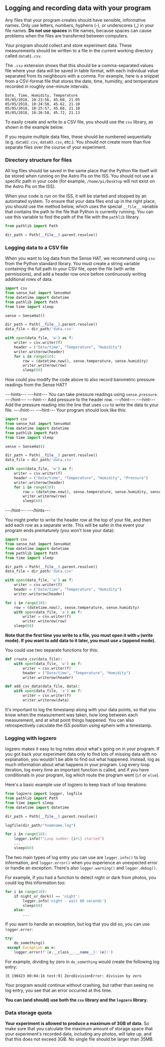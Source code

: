 ## Logging and recording data with your program

Any files that your program creates should have sensible, informative names. Only use letters, numbers, hyphens (-), or underscores (\_) in your file names. **Do not use spaces** in file names, because spaces can cause problems when the files are transferred between computers.  

Your program should collect and store experiment data. These measurements should be written to a file in the current working directory called `data01.csv`.

The `.csv` extension shows that this should be a comma-separated values file where your data will be saved in table format, with each individual value separated from its neighbours with a comma. For example, here is a snippet from a CSV-format file that stores the date, time, humidity, and temperature recorded in roughly one-minute intervals.

```
Date, Time, Humidity, Temperature
05/05/2018, 10:23:56, 45.60, 21.05
05/05/2018, 10:24:58, 45.62, 21.10
05/05/2018, 10:25:57, 45.68, 21.10
05/05/2018, 10:26:58, 45.72, 21.13
```
To easily create and write to a CSV file, you should use the `csv` library, as shown in the example below.  

If you require multiple data files, these should be numbered sequentially (e.g. `data02.csv`, `data03.csv`, etc.). You should not create more than five separate files over the course of your experiment.

### Directory structure for files

All log files should be saved in the same place that the Python file itself will be stored when running on the Astro Pis on the ISS. You should not use a specific path in your code (for example, `/home/pi/Desktop` will not exist on the Astro Pis on the ISS).

When your code is run on the ISS, it will be started and stopped by an automated system. To ensure that your data files end up in the right place, you should use the method below, which uses the special `__file__` variable that contains the path to the file that Python is currently running. You can use this variable to find the path of the file with the `pathlib` library.

```python
from pathlib import Path

dir_path = Path(__file__).parent.resolve()
```

### Logging data to a CSV file

When you want to log data from the Sense HAT, we recommend using `csv` from the Python standard library. You must create a string variable containing the full path to your CSV file, open the file (with write permissions), and add a header row once before continuously writing additional rows of data.

```python
import csv
from sense_hat import SenseHat
from datetime import datetime
from pathlib import Path
from time import sleep

sense = SenseHat()

dir_path = Path(__file__).parent.resolve()
data_file = dir_path/'data.csv'

with open(data_file, 'w') as f:
    writer = csv.writer(f)
    header = ("Date/time", "Temperature", "Humidity")
    writer.writerow(header)
    for i in range(10):
        row = (datetime.now(), sense.temperature, sense.humidity)
        writer.writerow(row)
        sleep(60)
```

How could you modify the code above to also record barometric pressure readings from the Sense HAT?

---hints---
---hint---
You can take pressure readings using `sense.pressure`.
---/hint---
---hint---
Add pressure to the header row.
---/hint---
---hint---
Add the pressure reading into the line that uses `csv` to write the data to your file.
---/hint---
---hint---
Your program should look like this:
```python
import csv
from sense_hat import SenseHat
from datetime import datetime
from pathlib import Path
from time import sleep

sense = SenseHat()

dir_path = Path(__file__).parent.resolve()
data_file = dir_path/'data.csv'

with open(data_file, 'w') as f:
    writer = csv.writer(f)
    header = ("Date/time", "Temperature", "Humidity", "Pressure")
    writer.writerow(header)
    for i in range(10):
        row = (datetime.now(), sense.temperature, sense.humidity, sense.pressure)
        writer.writerow(row)
        sleep(60)
```
---/hint---
---/hints---

You might prefer to write the header row at the top of your file, and then add each row as a separate write. This will be safer in the event your program ends prematurely (you won't lose your data):

```python
import csv
from sense_hat import SenseHat
from datetime import datetime
from pathlib import Path
from time import sleep

dir_path = Path(__file__).parent.resolve()
data_file = dir_path/'data.csv'

with open(data_file, 'w') as f:
    writer = csv.writer(f)
    header = ("Date/time", "Temperature", "Humidity")
    writer.writerow(header)

for i in range(10):
    row = (datetime.now(), sense.temperature, sense.humidity)
    with open(data_file, 'a') as f:
        writer = csv.writer(f)
        writer.writerow(row)
    sleep(60)
```

**Note that the first time you write to a file, you must open it with `w` (write mode). If you want to add data to it later, you must use `a` (append mode).**

You could use two separate functions for this:

```python
def create_csv(data_file):
    with open(data_file, 'w') as f:
        writer = csv.writer(f)
        header = ("Date/time", "Temperature", "Humidity")
        writer.writerow(header)

def add_csv_data(data_file, data):
    with open(data_file, 'a') as f:
        writer = csv.writer(f)
        writer.writerow(data)
```

It's important to log the timestamp along with your data points, so that you know when the measurement was taken, how long between each measurement, and at what point things happened. You can also retrospectively calculate the ISS position using ephem with a timestamp.

### Logging with logzero

logzero makes it easy to log notes about what's going on in your program. If you got back your experiment data only to find lots of missing data with no explanation, you wouldn't be able to find out what happened. Instead, log as much information about what happens in your program. Log every loop iteration, log every time an important function is called, and if you have conditionals in your program, log which route the program went (`if` or `else`).

Here's a basic example use of logzero to keep track of loop iterations:

```python
from logzero import logger, logfile
from pathlib import Path
from time import sleep
from datetime import datetime

dir_path = Path(__file__).parent.resolve()

logfile(dir_path/"teamname.log")

for i in range(10):
    logger.info(f"Loop number {i+1} started")
    ...
    sleep(60)
```

The two main types of log entry you can use are `logger.info()` to log information, and `logger.error()` when you experience an unexpected error or handle an exception. There's also `logger.warning()` and `logger.debug()`.

For example, if you had a function to detect night or dark from photos, you could log this information too:

```python
for i in range(10):
    if night_or_dark() == 'night':
        logger.info('night - wait 60 seconds')
        sleep(60)
    else:
        ...
```

If you want to handle an exception, but log that you did so, you can use `logger.error`:

```python
try:
    do_something()
 except Exception as e:
    logger.error(f'{e.__class__.__name__}: {e})')
```

For example, dividing by zero in `do_something` would create the following log entry:

```
[E 190423 00:04:16 test:9] ZeroDivisionError: division by zero
```

Your program would continue without crashing, but rather than seeing no log entry, you see that an error occurred at this time.

**You can (and should) use both the `csv` library and the `logzero` library.**

### Data storage quota

**Your experiment is allowed to produce a maximum of 3GB of data**. So make sure that you calculate the maximum amount of storage space that your experiment's recorded data, including any photos, will take up, and that this does not exceed 3GB. No single file should be larger than 35MB.
